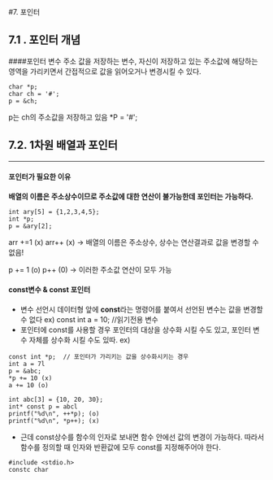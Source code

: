 #7. 포인터
## 7.1 . 포인터 개념
####포인터 변수
주소 값을 저장하는 변수, 자신이 저장하고 있는 주소값에 해당하는 영역을 가리키면서 간접적으로 값을 읽어오거나 변경시킬 수 있다. 

```
char *p;
char ch = '#';
p = &ch;
```
p는  ch의 주소값을 저장하고 있음 
*P = '#';


## 7.2. 1차원 배열과 포인터
---
 #### 포인터가 필요한 이유
 **배열의 이름은 주소상수이므로 주소값에 대한 연산이 불가능한데  포인터는 가능하다.**
 
``` 
int ary[5] = {1,2,3,4,5};
int *p;
p = &ary[2];
```
arr +=1 (x)
arr\++ (x)
-> 배열의 이름은 주소상수, 상수는 연산결과로 값을 변경할 수 없음!

p += 1 (o)
p++ (0)
-> 이러한 주소값 연산이 모두 가능

#### const변수 & const 포인터
- 변수 선언시 데이터형 앞에 **const**라는 명령어를 붙여서 선언된 변수는 값을 변경할 수 없다
ex) const int a = 10;   //읽기전용 변수
- 포인터에 const를 사용할 경우 포인터의 대상을 상수화 시킬 수도 있고, 포인터 변수 자체를 상수화 시킬 수도 있따.
ex) 
```
const int *p;  // 포인터가 가리키는 값을 상수화시키는 경우
int a = 7l
p = &abc;
*p += 10 (x)
a += 10 (o)
```
```
int abc[3] = {10, 20, 30};
int* const p = abcl
printf("%d\n", ++*p); (o)
printf("%d\n", *p++); (x)
```
- 근데 const상수를 함수의 인자로 보내면 함수 안에선 값의 변경이 가능하다. 따라서 함수를 정의할 때 인자와 반환값에 모두 const를 지정해주어야 한다.
```
#include <stdio.h>
constc char 



